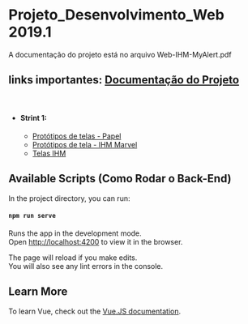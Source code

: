 # Projeto_Desenvolvimento_Web 2019.1

A documentação do projeto está no arquivo Web-IHM-MyAlert.pdf

## links importantes: <a href="https://github.com/fabioafreitas/Projeto_Desenvolvimento_Web">Documentação do Projeto</a>
<br>
<ul>
  <li>
    <h4>Strint 1:</h4>
    <ul>
      <li><a href="https://drive.google.com/drive/folders/1U7h-68QPXF1d1G1QWx4O2X3_-EF4PnZc">Protótipos de telas - Papel</a></li>
      <li><a href="https://marvelapp.com/8d4chib">Protótipos de tela - IHM Marvel</a></li>
      <li><a href="https://marvelapp.com/4i90286">Telas IHM</a></li>
    </ul>
  </li>
</ul> 


## Available Scripts (Como Rodar o Back-End)

In the project directory, you can run:

#### `npm run serve`

Runs the app in the development mode.<br>
Open [http://localhost:4200](http://localhost:4200) to view it in the browser.

The page will reload if you make edits.<br>
You will also see any lint errors in the console.

## Learn More

To learn Vue, check out the [Vue.JS documentation](https://vuejs.org/v2/guide/).


